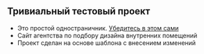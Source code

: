 ## Тривиальный тестовый проект 
- Это простой одностраничник. [Убедитесь в этом сами](https://tarasapiens.github.io/DipTest/)
- Сайт агентства по подбору дизайна внутренних помещений
- Проект сделан на основе шаблона с внесением изменений
